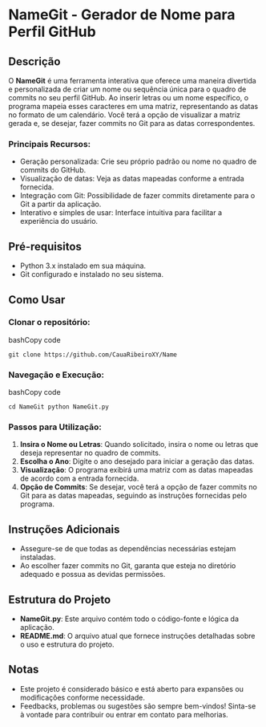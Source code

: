 
# NameGit - Gerador de Nome para Perfil GitHub

## Descrição

O **NameGit** é uma ferramenta interativa que oferece uma maneira divertida e personalizada de criar um nome ou sequência única para o quadro de commits no seu perfil GitHub. Ao inserir letras ou um nome específico, o programa mapeia esses caracteres em uma matriz, representando as datas no formato de um calendário. Você terá a opção de visualizar a matriz gerada e, se desejar, fazer commits no Git para as datas correspondentes.

### Principais Recursos:

-   Geração personalizada: Crie seu próprio padrão ou nome no quadro de commits do GitHub.
-   Visualização de datas: Veja as datas mapeadas conforme a entrada fornecida.
-   Integração com Git: Possibilidade de fazer commits diretamente para o Git a partir da aplicação.
-   Interativo e simples de usar: Interface intuitiva para facilitar a experiência do usuário.

## Pré-requisitos

-   Python 3.x instalado em sua máquina.
-   Git configurado e instalado no seu sistema.

## Como Usar

### Clonar o repositório:

bashCopy code

`git clone https://github.com/CauaRibeiroXY/Name` 

### Navegação e Execução:

bashCopy code

`cd NameGit
python NameGit.py` 

### Passos para Utilização:

1.  **Insira o Nome ou Letras**: Quando solicitado, insira o nome ou letras que deseja representar no quadro de commits.
2.  **Escolha o Ano**: Digite o ano desejado para iniciar a geração das datas.
3.  **Visualização**: O programa exibirá uma matriz com as datas mapeadas de acordo com a entrada fornecida.
4.  **Opção de Commits**: Se desejar, você terá a opção de fazer commits no Git para as datas mapeadas, seguindo as instruções fornecidas pelo programa.

## Instruções Adicionais

-   Assegure-se de que todas as dependências necessárias estejam instaladas.
-   Ao escolher fazer commits no Git, garanta que esteja no diretório adequado e possua as devidas permissões.

## Estrutura do Projeto

-   **NameGit.py**: Este arquivo contém todo o código-fonte e lógica da aplicação.
-   **README.md**: O arquivo atual que fornece instruções detalhadas sobre o uso e estrutura do projeto.

## Notas

-   Este projeto é considerado básico e está aberto para expansões ou modificações conforme necessidade.
-   Feedbacks, problemas ou sugestões são sempre bem-vindos! Sinta-se à vontade para contribuir ou entrar em contato para melhorias.
